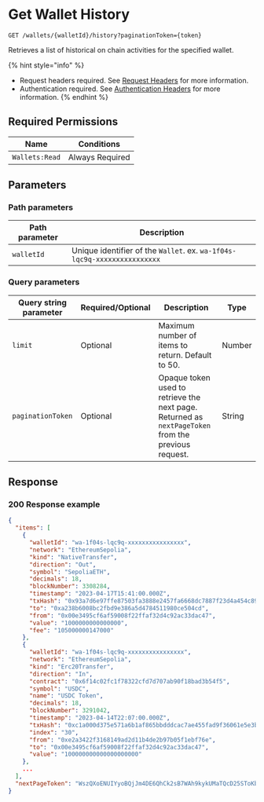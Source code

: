 # Get Wallet History

`GET /wallets/{walletId}/history?paginationToken={token}`

Retrieves a list of historical on chain activities for the specified wallet.

{% hint style="info" %}
* Request headers required. See [Request Headers](../../getting-started/request-headers.md) for more information.
* Authentication required. See [Authentication Headers](../../getting-started/request-headers.md#authentication-headers) for more information.
{% endhint %}

## Required Permissions

| Name           | Conditions      |
| -------------- | --------------- |
| `Wallets:Read` | Always Required |

## Parameters <a href="#parameters.1" id="parameters.1"></a>

### Path parameters <a href="#path-parameters" id="path-parameters"></a>

| Path parameter | Description                                                              |
| -------------- | ------------------------------------------------------------------------ |
| `walletId`     | Unique identifier of the `Wallet`. ex. `wa-1f04s-lqc9q-xxxxxxxxxxxxxxxx` |

### Query parameters <a href="#request-example.1" id="request-example.1"></a>

| Query string parameter | Required/Optional | Description                                                                                         | Type   |
| ---------------------- | ----------------- | --------------------------------------------------------------------------------------------------- | ------ |
| `limit`                | Optional          | Maximum number of items to return. Default to 50.                                                   | Number |
| `paginationToken`      | Optional          | Opaque token used to retrieve the next page. Returned as `nextPageToken` from the previous request. | String |

## Response <a href="#response" id="response"></a>

### 200 Response example <a href="#response-example" id="response-example"></a>

```json
{
  "items": [
    {
      "walletId": "wa-1f04s-lqc9q-xxxxxxxxxxxxxxxx",
      "network": "EthereumSepolia",
      "kind": "NativeTransfer",
      "direction": "Out",
      "symbol": "SepoliaETH",
      "decimals": 18,
      "blockNumber": 3308284,
      "timestamp": "2023-04-17T15:41:00.000Z",
      "txHash": "0x93a7d6e97ffe87503fa3888e2457fa6668dc7887f23d4a454c89cb98f475463f",
      "to": "0xa238b6008bc2fbd9e386a5d4784511980ce504cd",
      "from": "0x00e3495cf6af59008f22ffaf32d4c92ac33dac47",
      "value": "1000000000000000",
      "fee": "105000000147000"
    },
    {
      "walletId": "wa-1f04s-lqc9q-xxxxxxxxxxxxxxxx",
      "network": "EthereumSepolia",
      "kind": "Erc20Transfer",
      "direction": "In",
      "contract": "0x6f14c02fc1f78322cfd7d707ab90f18bad3b54f5",
      "symbol": "USDC",
      "name": "USDC Token",
      "decimals": 18,
      "blockNumber": 3291042,
      "timestamp": "2023-04-14T22:07:00.000Z",
      "txHash": "0xc1a000d375e571a6b1af865bbdddcac7ae455fad9f36061e5e3b60dafd4e6355",
      "index": "30",
      "from": "0xe2a3422f3168149ad2d11b4de2b97b05f1ebf76e",
      "to": "0x00e3495cf6af59008f22ffaf32d4c92ac33dac47",
      "value": "100000000000000000000"
    },
    ...
  ],
  "nextPageToken": "WszQXoENUIYyoBQjJm4DE6QhCk2sB7WAh9kykUMaTQcD25SToKbuXkgf3td8ZYb2LrtopPLo35u407gwwA1Sug=="
}
```
